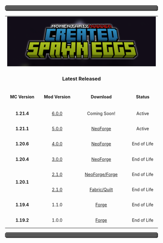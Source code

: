 <p><img src="https://raw.githubusercontent.com/MomentariyModder/branding/main/sites/site/line.png" alt="" /></p>
<table><tbody>
    <tr>
        <td colspan="5"><img src="https://raw.githubusercontent.com/MomentariyModder/branding/main/sites/projects-banner/cse.png" width="100%"></td>
    </tr>
    <tr>
        <td colspan="5"><h3 align="center">Latest Released</h3></td>
    </tr>
    <tr>
        <td><h4 align="center">MC Version</h4></td>
        <td><h4 align="center">Mod Version</h4></td>
        <td colspan="2"><h4 align="center">Download</h4></td>
		<td><h4 align="center">Status</h4></td>
    </tr>
	<tr>
        <td><p align="center"><b>1.21.4</b></p></td>
        <td><p align="center"><a href="">6.0.0</a></p></td>
        <td colspan="2"><p align="center">Coming Soon!</p></td>
        <td><p align="center">Active</p></td>
    </tr>
	<tr>
        <td><p align="center"><b>1.21.1</b></p></td>
        <td><p align="center"><a href="https://momentariymodder.com/blog/updated-to-1.21.1">5.0.0</a></p></td>
        <td colspan="2"><p align="center"><a href="https://github.com/MomentariyModder/release/blob/main/supported/created_spawn_eggs/neoforge/1.21.1/%5BNeoForge%201.21.1%5DCreated%20Spawn%20Eggs%5B5.0.0%5D.jar">NeoForge</a></p></td>
        <td><p align="center">Active</p></td>
    </tr>
	<tr>
        <td><p align="center"><b>1.20.6</b></p></td>
        <td><p align="center"><a href="https://momentariymodder.com/blog/triple-update">4.0.0</a></p></td>
        <td colspan="2"><p align="center"><a href="https://github.com/MomentariyModder/release/blob/main/supported/created_spawn_eggs/neoforge/1.20.6/%5BNeoForge%201.20.6%5DCreated%20Spawn%20Eggs%5B4.0.0%5D.jar">NeoForge</a></p></td>
        <td><p align="center">End of Life</p></td>
    </tr>
	<tr>
        <td><p align="center"><b>1.20.4</b></p></td>
        <td><p align="center"><a href="https://momentariymodder.com/blog/cse-3.0.0">3.0.0</a></p></td>
        <td colspan="2"><p align="center"><a href="https://github.com/MomentariyModder/release/blob/main/supported/created_spawn_eggs/neoforge/1.20.4/%5BNeoForge%201.20.4%5DCreated%20Spawn%20Eggs%5B3.0.0%5D.jar">NeoForge</a></p></td>
        <td><p align="center">End of Life</p></td>
    </tr>
    <tr>
        <td rowspan="2"><p align="center"><b>1.20.1</b></p></td>
        <td><p align="center"><a href="https://momentariymodder.com/blog/cse-2.1.0">2.1.0</a></p></td>
        <td colspan="2"><p align="center"><a href="https://github.com/MomentariyModder/release/blob/main/supported/created_spawn_eggs/forge/1.20.1/%5BNeoLexForge%201.20.1%5DCreated%20Spawn%20Eggs%5B2.1.0%5D.jar">NeoForge/Forge</a></p></td>
		<td><p align="center">End of Life</p></td>
    </tr>
	<tr>
        <td><p align="center"><a href="https://momentariymodder.com/blog/cse-2.1.0">2.1.0</a></p></td>
        <td colspan="2"><p align="center"><a href="https://github.com/MomentariyModder/release/blob/main/supported/created_spawn_eggs/fabric/1.20.1/%5BFabricQuilt%201.20.1%5DCreated%20Spawn%20Eggs%5B2.1.0%5D.jar">Fabric/Quilt</a></p></td>
		<td><p align="center">End of Life</p></td>
    </tr>
    <tr>
        <td><p align="center"><b>1.19.4</b></p></td>
        <td><p align="center">1.1.0</p></td>
        <td colspan="2"><p align="center"><a href="https://github.com/MomentariyModder/release/blob/main/supported/created_spawn_eggs/forge/1.19.4/%5BForge%201.19.4%5DCreated%20Spawn%20Eggs%5B1.1.0%5D.jar">Forge</a></p></td>
		<td><p align="center">End of Life</p></td>
    </tr>
    <tr>
        <td><p align="center"><b>1.19.2</b></p></td>
        <td><p align="center">1.0.0</p></td>
        <td colspan="2"><p align="center"><a href="https://github.com/MomentariyModder/release/blob/main/supported/created_spawn_eggs/forge/1.19.2/%5BForge%201.19.2%5DCreated%20Spawn%20Eggs%5B1.0.0%5D.jar">Forge</a></p></td>
		<td><p align="center">End of Life</p></td>
    </tr></tbody>
</table>
<p><img src="https://raw.githubusercontent.com/MomentariyModder/branding/main/sites/site/line.png" alt="" /></p>